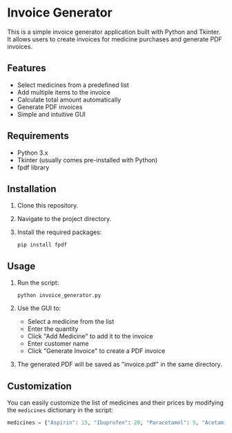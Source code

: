 # Invoice Generator

This is a simple invoice generator application built with Python and Tkinter. It allows users to create invoices for medicine purchases and generate PDF invoices.

## Features

- Select medicines from a predefined list
- Add multiple items to the invoice
- Calculate total amount automatically
- Generate PDF invoices
- Simple and intuitive GUI

## Requirements

- Python 3.x
- Tkinter (usually comes pre-installed with Python)
- fpdf library

## Installation

1. Clone this repository.

2. Navigate to the project directory.

3. Install the required packages:
   ```
   pip install fpdf
   ```

## Usage

1. Run the script:

   ```
   python invoice_generator.py
   ```

2. Use the GUI to:

   - Select a medicine from the list
   - Enter the quantity
   - Click "Add Medicine" to add it to the invoice
   - Enter customer name
   - Click "Generate Invoice" to create a PDF invoice

3. The generated PDF will be saved as "invoice.pdf" in the same directory.

## Customization

You can easily customize the list of medicines and their prices by modifying the `medicines` dictionary in the script:

```python
medicines = {"Aspirin": 15, "Ibuprofen": 20, "Paracetamol": 5, "Acetaminophen": 10}
```
